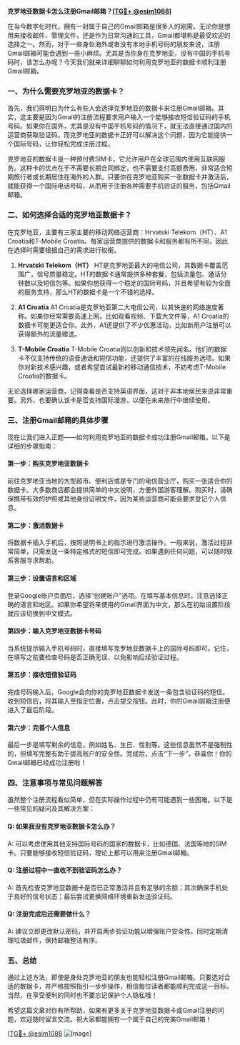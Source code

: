 **克罗地亚数据卡怎么注册Gmail邮箱？[[TG💪+ @esim1088](https://t.me/s/esim1088)]**

在当今数字化时代，拥有一封属于自己的Gmail邮箱是很多人的刚需。无论你是想用来接收邮件、管理文件，还是作为日常沟通的工具，Gmail都堪称是最受欢迎的选择之一。然而，对于一些身处海外或者没有本地手机号码的朋友来说，注册Gmail邮箱可能会遇到一些小麻烦。尤其是当你身在克罗地亚，没有中国的手机号码时，该怎么办呢？今天我们就来详细聊聊如何利用克罗地亚的数据卡顺利注册Gmail邮箱。

### 一、为什么需要克罗地亚的数据卡？

首先，我们得明白为什么有些人会选择克罗地亚的数据卡来注册Gmail邮箱。其实，这主要是因为Gmail的注册流程要求用户输入一个能够接收短信验证码的手机号码。如果你在国外，尤其是没有中国手机号码的情况下，就无法直接通过国内的运营商获取验证码。而克罗地亚的数据卡正好可以解决这个问题，因为它能提供一个国际号码，让你轻松完成注册过程。

克罗地亚的数据卡是一种预付费SIM卡，它允许用户在全球范围内使用互联网服务。这种卡的优点在于不需要长期合同绑定，也不需要支付高额费用，非常适合短期旅行者或长期居住在海外的人群。只要你在克罗地亚购买一张数据卡并激活后，就能获得一个国际电话号码，从而用于注册各种需要手机验证的服务，包括Gmail邮箱。

### 二、如何选择合适的克罗地亚数据卡？

在克罗地亚，主要有三家主要的移动网络运营商：Hrvatski Telekom（HT）、A1 Croatia和T-Mobile Croatia。每家运营商提供的数据卡和服务都有所不同，因此在选择时需要根据自己的需求进行权衡。

1. **Hrvatski Telekom（HT）**
   HT是克罗地亚最大的电信公司，其数据卡覆盖范围广，信号质量稳定。HT的数据卡通常提供多种套餐，包括流量包、通话分钟数以及短信包等。如果你想获得一个稳定的国际号码，并且希望有较为全面的服务支持，那么HT的数据卡是一个不错的选择。

2. **A1 Croatia**
   A1 Croatia是克罗地亚第二大电信公司，以其快速的网络速度著称。如果你经常需要高速上网，比如观看视频、下载大文件等，A1 Croatia的数据卡可能更适合你。此外，A1还提供了不少优惠活动，比如新用户注册可以获得额外的流量赠送。

3. **T-Mobile Croatia**
   T-Mobile Croatia则以创新和技术领先闻名。他们的数据卡不仅支持传统的语音通话和短信功能，还提供了丰富的在线服务选项。如果你对新技术感兴趣，或者希望尝试最新的移动通信技术，不妨考虑T-Mobile Croatia的数据卡。

无论选择哪家运营商，记得查看是否支持英语界面，这对于非本地居民来说非常重要。另外，也要确认该卡是否支持国际漫游，以便在未来旅行中继续使用。

### 三、注册Gmail邮箱的具体步骤

现在让我们进入正题——如何利用克罗地亚的数据卡成功注册Gmail邮箱。以下是详细的步骤指南：

#### 第一步：购买克罗地亚数据卡
前往克罗地亚当地的大型超市、便利店或是专门的电信营业厅，购买一张适合你的数据卡。大多数商店都会提供简单的中文说明，方便外国游客理解。购买时，请确保携带有效的护照或其他身份证明文件，因为某些运营商可能会要求登记个人信息。

#### 第二步：激活数据卡
将数据卡插入手机后，按照说明书上的指示进行激活操作。一般来说，激活过程非常简单，只需发送一条特定格式的短信即可完成。如果遇到任何问题，可以随时联系客服寻求帮助。

#### 第三步：设置语言和区域
登录Google账户页面后，选择“创建账户”选项。在填写基本信息时，注意选择正确的语言和地区。如果你希望将来使用的Gmail界面为中文，那么在初始设置阶段就应该切换到中文模式。

#### 第四步：输入克罗地亚数据卡号码
当系统提示输入手机号码时，直接填写克罗地亚数据卡上的国际号码即可。记住，在填写之前要检查号码是否正确无误，以免影响后续验证过程。

#### 第五步：接收短信验证码
完成号码输入后，Google会向你的克罗地亚数据卡发送一条包含验证码的短信。收到短信后，将其输入至指定位置，点击提交按钮。此时，你的Gmail邮箱注册便进入了最后阶段。

#### 第六步：完善个人信息
最后一步是填写剩余的信息，例如姓名、生日、性别等。这些信息虽然不是强制性的，但填写完整有助于提高账户的安全性。完成后，点击“下一步”，恭喜你！你的Gmail邮箱已经成功注册啦！

### 四、注意事项与常见问题解答

虽然整个注册流程看似简单，但在实际操作过程中仍有可能遇到一些困难。以下是一些常见的疑问及其解决方案：

#### Q: 如果我没有克罗地亚数据卡怎么办？
A: 可以考虑使用其他支持国际号码的国家的数据卡，比如德国、法国等地的SIM卡。只要能够接收短信验证码，理论上都可以用来注册Gmail邮箱。

#### Q: 注册过程中一直收不到验证码怎么办？
A: 首先检查克罗地亚数据卡是否已正常激活并且有足够的余额；其次确保手机处于良好的信号状态；最后尝试更换网络环境重新发送验证码。

#### Q: 注册完成后还需要做什么？
A: 建议立即更改默认密码，并开启两步验证功能以增强账户安全性。同时定期清理垃圾邮件，保持邮箱整洁有序。

### 五、总结

通过上述方法，即使是身处克罗地亚的朋友也能轻松注册Gmail邮箱。只要选对合适的数据卡，并严格按照指引一步步操作，相信每位读者都能顺利完成这一目标。当然，在享受便利的同时也不要忘记保护个人隐私哦！

希望这篇文章对你有所帮助，如果有更多关于克罗地亚数据卡或Gmail注册的问题，欢迎随时留言交流。祝大家都能拥有一个属于自己的完美Gmail邮箱！

[[TG💪+ @esim1088](https://t.me/s/esim1088) ![Image](https://i.postimg.cc/4NQfJmqS/Snipaste-2025-05-13-00-14-12.png)]
